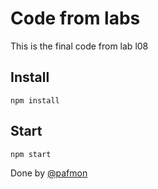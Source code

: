 # Code from labs
This is the final code from lab l08

## Install
```
npm install
```

## Start
```
npm start
```

Done by [@pafmon](www.us.es)


